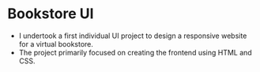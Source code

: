 # Bookstore UI
-  I undertook a first individual UI project to design a responsive website for a virtual bookstore. 
-  The project primarily focused on creating the frontend using HTML and CSS.
